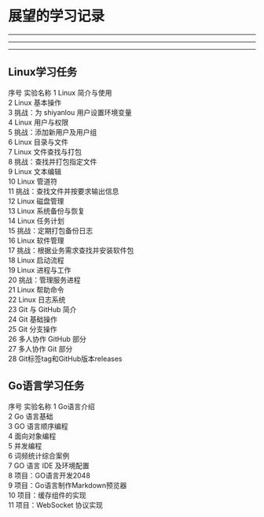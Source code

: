 # 展望的学习记录
*** *** 
*** *** 
*** *** 
## Linux学习任务
序号	实验名称
1	 Linux 简介与使用                                    
2	 Linux 基本操作                                      
3	 挑战：为 shiyanlou 用户设置环境变量                 
4	 Linux 用户与权限                                    
5	 挑战：添加新用户及用户组                            
6	 Linux 目录与文件                                    
7	 Linux 文件查找与打包                                
8	 挑战：查找并打包指定文件                            
9	 Linux 文本编辑                                      
10	 Linux 管道符                                        
11	 挑战：查找文件并按要求输出信息                      
12	 Linux 磁盘管理                                      
13	 Linux 系统备份与恢复                                
14	 Linux 任务计划                                      
15	 挑战：定期打包备份日志                              
16	 Linux 软件管理                                      
17	 挑战：根据业务需求查找并安装软件包                  
18	 Linux 启动流程                                      
19	 Linux 进程与工作                                    
20	 挑战：管理服务进程                                  
21	 Linux 帮助命令                                      
22	 Linux 日志系统                                      
23	 Git 与 GitHub 简介                  
24	 Git 基础操作                        
25	 Git 分支操作                        
26	 多人协作 GitHub 部分                
27	 多人协作 Git 部分                   
28	 Git标签tag和GitHub版本releases      

## Go语言学习任务
序号	实验名称
1	 Go语言介绍                      
2	 Go 语言基础                     
3	 GO 语言顺序编程                 
4	 面向对象编程                    
5	 并发编程                        
6	 词频统计综合案例                
7	 GO 语言 IDE 及环境配置          
8	 项目：GO语言开发2048                  
9	 项目：Go语言制作Markdown预览器        
10	 项目：缓存组件的实现                  
11	 项目：WebSocket 协议实现              

